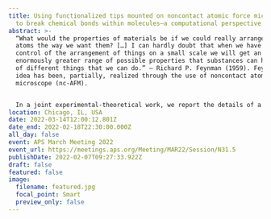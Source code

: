 ```yaml
---
title: Using functionalized tips mounted on noncontact atomic force microscope
  to break chemical bonds within molecules–a computational perspective
abstract: >-
  “What would the properties of materials be if we could really arrange the
  atoms the way we want them? […] I can hardly doubt that when we have some
  control of the arrangement of things on a small scale we will get an
  enormously greater range of possible properties that substances can have, and
  of different things that we can do.” – Richard P. Feynman (1959). Feynman’s
  idea has been, partially, realized through the use of noncontact atomic force
  microscope (nc-AFM).


  In a joint experimental-theoretical work, we report the details of a single dative bond breaking process using nc-AFM. The dative bond between carbon monoxide (CO) and ferrous phthalocyanine (FePc) is ruptured via mechanical forces applied by AFM tips. We employ real-space pseudopotentials constructed within density functional theory code, PARSEC (http://real-space.org/), to simulate nc-AFM images and calculate the intermolecular forces. We find the dative bond between CO and FePc can be ruptured either by an attractive force (Cu tip) of ~150 pN or by a repulsive force (CO tip) of ~220 pN with a significant contribution of shear forces, accompanied by changes of the spin state of the system.
location: Chicago, IL, USA
date: 2022-03-14T12:00:12.801Z
date_end: 2022-02-18T22:30:00.000Z
all_day: false
event: APS March Meeting 2022
event_url: https://meetings.aps.org/Meeting/MAR22/Session/N31.5
publishDate: 2022-02-07T09:27:33.922Z
draft: false
featured: false
image:
  filename: featured.jpg
  focal_point: Smart
  preview_only: false
---
```


